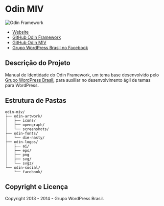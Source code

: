 # Odin MIV #

![Odin Framework](http://wpod.in/wp-content/uploads/2013/12/odin-logo.png)

* [Website](http://wpod.in/)
* [GitHub Odin Framework](https://github.com/wpbrasil/odin)
* [GitHub Odin MIV](https://github.com/wpbrasil/odin-miv)
* [Grupo WordPress Brasil no Facebook](https://www.facebook.com/groups/wordpress.brasil)

## Descrição do Projeto ##

Manual de Identidade do Odin Framework, um tema base desenvolvido pelo [Grupo WordPress Brasil](https://www.facebook.com/groups/wordpress.brasil), para auxiliar no desenvolvimento ágil de temas para WordPress.

## Estrutura de Pastas ##

```
odin-miv/
├── odin-artwork/
│   ├── icons/
│   ├── opengraph/
│   └── screenshots/
├── odin-fonts/
│   └── die-nasty/
├── odin-logos/
│   ├── ai/
│   ├── eps/
│   ├── png
│   ├── svg/
│   └── svgz/
└── odin-social/
    └── facebook/
```

## Copyright e Licença ##

Copyright 2013 - 2014 - Grupo WordPress Brasil.